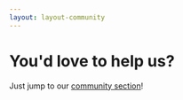 ```yaml
---
layout: layout-community
---
```


# You'd love to help us?
Just jump to our <a href="http://hood.ie/community/">community section</a>!